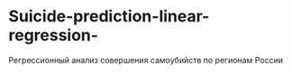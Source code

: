 # Suicide-prediction-linear-regression-
Регрессионный анализ совершения самоубийств по регионам России
